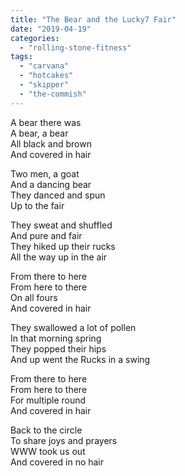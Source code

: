 ```yaml
---
title: "The Bear and the Lucky7 Fair"
date: "2019-04-19"
categories: 
  - "rolling-stone-fitness"
tags: 
  - "carvana"
  - "hotcakes"
  - "skipper"
  - "the-commish"
---
```


A bear there was  
A bear, a bear  
All black and brown  
And covered in hair

Two men, a goat  
And a dancing bear  
They danced and spun  
Up to the fair

They sweat and shuffled  
And pure and fair  
They hiked up their rucks  
All the way up in the air

From there to here  
From here to there  
On all fours  
And covered in hair

They swallowed a lot of pollen  
In that morning spring  
They popped their hips  
And up went the Rucks in a swing

From there to here  
From here to there  
For multiple round  
And covered in hair

Back to the circle  
To share joys and prayers  
WWW took us out  
And covered in no hair
